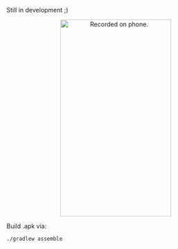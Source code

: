 Still in development ;)

<p align="center">
	<img src="https://github.com/dbeef/SpelunkyLiveWallpaper/blob/master/readme/wallpaper.gif" alt="Recorded on phone." width="256" height="455">
</p>

Build .apk via:
```
./gradlew assemble
```
